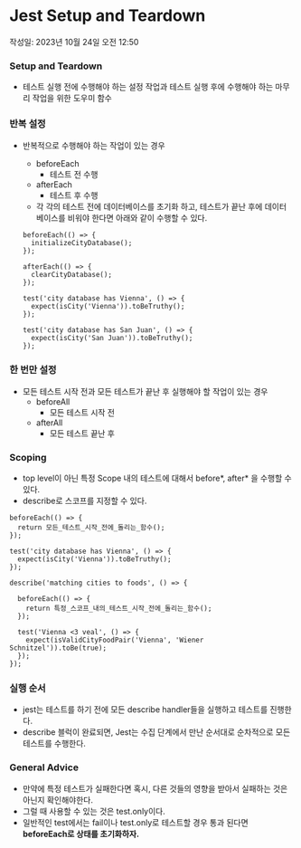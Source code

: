 # Jest Setup and Teardown

작성일: 2023년 10월 24일 오전 12:50

### **Setup and Teardown**

- 테스트 실행 전에 수행해야 하는 설정 작업과 테스트 실행 후에 수행해야 하는 마무리 작업을 위한 도우미 함수

### 반복 설정

- 반복적으로 수행해야 하는 작업이 있는 경우
    - beforeEach
        - 테스트 전 수행
    - afterEach
        - 테스트 후 수행
    - 각 각의 테스트 전에 데이터베이스를 초기화 하고, 테스트가 끝난 후에 데이터 베이스를 비워야 한다면 아래와 같이 수행할 수 있다.
    
    ```tsx
    beforeEach(() => {
      initializeCityDatabase();
    });
    
    afterEach(() => {
      clearCityDatabase();
    });
    
    test('city database has Vienna', () => {
      expect(isCity('Vienna')).toBeTruthy();
    });
    
    test('city database has San Juan', () => {
      expect(isCity('San Juan')).toBeTruthy();
    });
    ```
    

### 한 번만 설정

- 모든 테스트 시작 전과 모든 테스트가 끝난 후 실행해야 할 작업이 있는 경우
    - beforeAll
        - 모든 테스트 시작 전
    - afterAll
        - 모든 테스트 끝난 후

### Scoping

- top level이 아닌 특정 Scope 내의 테스트에 대해서 before*, after* 을 수행할 수 있다.
- describe로 스코프를 지정할 수 있다.

```tsx
beforeEach(() => {
  return 모든_테스트_시작_전에_돌리는_함수();
});

test('city database has Vienna', () => {
  expect(isCity('Vienna')).toBeTruthy();
});

describe('matching cities to foods', () => {

  beforeEach(() => {
    return 특정_스코프_내의_테스트_시작_전에_돌리는_함수();
  });

  test('Vienna <3 veal', () => {
    expect(isValidCityFoodPair('Vienna', 'Wiener Schnitzel')).toBe(true);
  });
});
```

### 실행 순서

- jest는 테스트를 하기 전에 모든 describe handler들을 실행하고 테스트를 진행한다.
- describe 블럭이 완료되면, Jest는 수집 단계에서 만난 순서대로 순차적으로 모든 테스트를 수행한다.

### **General Advice**

- 만약에 특정 테스트가 실패한다면 혹시, 다른 것들의 영향을 받아서 실패하는 것은 아닌지 확인해야한다.
- 그럴 때 사용할 수 있는 것은 test.only이다.
- 일반적인 test에서는 fail이나 test.only로 테스트할 경우 통과 된다면 **beforeEach로 상태를 초기화하자.**